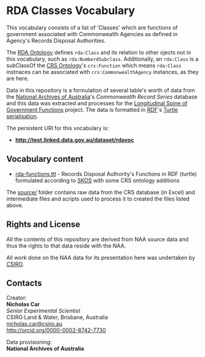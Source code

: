 # RDA Classes Vocabulary
This vocabulary consists of a list of 'Classes' which are functions of government associated with Commonwealth Agencies as defined in Agency's Records Disposal Authorities.

The [RDA Ontology](http://linked.data.gov.au/def/rda) defines `rda:Class` and its relation to other ojects not in this vocabulary, such as `rda:NumberdSubclass`. Additionally, an `rda:Class` is a subClassOf the [CRS Ontology](http://linked.data.gov.au/def/crs)'s `crs:Function` which means `rda:Class` instnaces can be associated with `crs:CommonwealthAgency` instances, as they are here.

Data in this repository is a formulation of several table's worth of data from the [National Archives of Australia](http://www.naa.gov.au)'s *Commonwealth Record Series* database and this data was extracted and processes for the [Longitudinal Spine of Government Functions](https://longspine.cat) project. The data is formatted in [RDF](https://www.w3.org/RDF/)'s [Turtle serialisation](https://www.w3.org/TR/turtle/).

The persistent URI for this vocabulary is:

* **<http://test.linked.data.gov.au/dataset/rdavoc>**


## Vocabulary content
* [rda-functions.ttl](data/rda-functions.ttl) - Records Disposal Authority's Functions in RDF (turtle) formulated according to [SKOS](https://www.w3.org/TR/skos-reference/) with some CRS ontology additions

The [source/](source/) folder contains raw data from the CRS database (in Excel) and intermediate files and scripts used to process it to created the files listed above.


## Rights and License
All the contents of this repository are derived from NAA source data and thus the rights to that data reside with the NAA.

All work done on the NAA data for its presentation here was undertaken by [CSIRO](https://www.csiro.au).


## Contacts
Creator:  
**Nicholas Car**  
*Senior Experimental Scientist*  
CSIRO Land & Water, Brisbane, Australia  
<nicholas.car@csiro.au>  
<http://orcid.org/0000-0002-8742-7730>  

Data provisioning:  
**National Archives of Australia**  
